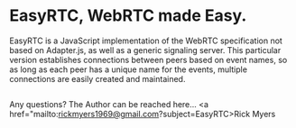 # EasyRTC, WebRTC made Easy.

EasyRTC is a JavaScript implementation of the WebRTC specification not based on Adapter.js, as well as a generic signaling server.  This particular version establishes connections between peers based on event names,
so as long as each peer has a unique name for the events, multiple connections are easily created and maintained.

```js

```

Any questions?  The Author can be reached here... <a href="mailto:rickmyers1969@gmail.com?subject=EasyRTC>Rick Myers</a>